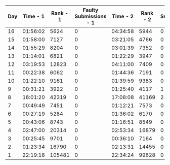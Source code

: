 
| Day | Time - 1 | Rank - 1 | Faulty Submissions - 1 | Time - 2 | Rank - 2 | Faulty Submissions - 2 |
|-----|----------|----------|------------------------|----------|----------|------------------------|
| 16  | 01:56:02 | 5624     | 0                      | 04:34:58 | 5944     | 0                      |
| 15  | 01:58:00 | 7127     | 0                      | 03:21:05 | 4766     | 0                      |
| 14  | 01:55:29 | 8204     | 0                      | 03:01:39 | 7352     | 0                      |
| 13  | 01:14:01 | 6821     | 0                      | 01:22:29 | 3947     | 0                      |
| 12  | 03:19:53 | 12823    | 0                      | 04:11:00 | 7409     | 0                      |
| 11  | 00:22:38 | 6062     | 0                      | 01:44:36 | 7191     | 0                      |
| 10  | 01:22:10 | 9161     | 0                      | 01:39:59 | 9383     | 0                      |
| 9   | 00:31:21 | 3922     | 0                      | 01:25:40 | 4117     | 1                      |
| 8   | 16:01:20 | 42319    | 0                      | 17:08:08 | 41169    | 2                      |
| 7   | 00:49:49 | 7451     | 0                      | 01:12:21 | 7573     | 0                      |
| 6   | 00:27:19 | 5284     | 0                      | 01:36:02 | 6170     | 0                      |
| 5   | 00:43:06 | 8743     | 0                      | 01:16:51 | 8549     | 0                      |
| 4   | 02:47:00 | 20314    | 0                      | 02:53:34 | 16879    | 0                      |
| 3   | 00:25:45 | 9701     | 0                      | 00:36:10 | 7164     | 0                      |
| 2   | 01:23:34 | 16790    | 0                      | 02:13:31 | 14455    | 0                      |
| 1   | 22:19:18 | 105481   | 0                      | 22:34:24 | 99628    | 0                      |